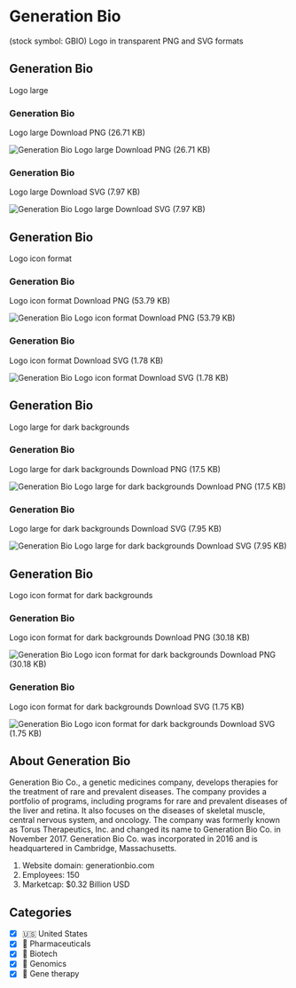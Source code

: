 # Generation Bio
 (stock symbol: GBIO) Logo in transparent PNG and SVG formats

## Generation Bio
 Logo large

### Generation Bio
 Logo large Download PNG (26.71 KB)

![Generation Bio
 Logo large Download PNG (26.71 KB)](/img/orig/GBIO_BIG-b86d5455.png)

### Generation Bio
 Logo large Download SVG (7.97 KB)

![Generation Bio
 Logo large Download SVG (7.97 KB)](/img/orig/GBIO_BIG-8c1400da.svg)

## Generation Bio
 Logo icon format

### Generation Bio
 Logo icon format Download PNG (53.79 KB)

![Generation Bio
 Logo icon format Download PNG (53.79 KB)](/img/orig/GBIO-a51e6eee.png)

### Generation Bio
 Logo icon format Download SVG (1.78 KB)

![Generation Bio
 Logo icon format Download SVG (1.78 KB)](/img/orig/GBIO-699611bb.svg)

## Generation Bio
 Logo large for dark backgrounds

### Generation Bio
 Logo large for dark backgrounds Download PNG (17.5 KB)

![Generation Bio
 Logo large for dark backgrounds Download PNG (17.5 KB)](/img/orig/GBIO_BIG.D-c1f872f1.png)

### Generation Bio
 Logo large for dark backgrounds Download SVG (7.95 KB)

![Generation Bio
 Logo large for dark backgrounds Download SVG (7.95 KB)](/img/orig/GBIO_BIG.D-e4f483cd.svg)

## Generation Bio
 Logo icon format for dark backgrounds

### Generation Bio
 Logo icon format for dark backgrounds Download PNG (30.18 KB)

![Generation Bio
 Logo icon format for dark backgrounds Download PNG (30.18 KB)](/img/orig/GBIO.D-6bd8a3e8.png)

### Generation Bio
 Logo icon format for dark backgrounds Download SVG (1.75 KB)

![Generation Bio
 Logo icon format for dark backgrounds Download SVG (1.75 KB)](/img/orig/GBIO.D-f3cb7e3a.svg)

## About Generation Bio


Generation Bio Co., a genetic medicines company, develops therapies for the treatment of rare and prevalent diseases. The company provides a portfolio of programs, including programs for rare and prevalent diseases of the liver and retina. It also focuses on the diseases of skeletal muscle, central nervous system, and oncology. The company was formerly known as Torus Therapeutics, Inc. and changed its name to Generation Bio Co. in November 2017. Generation Bio Co. was incorporated in 2016 and is headquartered in Cambridge, Massachusetts.

1. Website domain: generationbio.com
2. Employees: 150
3. Marketcap: $0.32 Billion USD


## Categories
- [x] 🇺🇸 United States
- [x] 💊 Pharmaceuticals
- [x] 🧬 Biotech
- [x] 🧬 Genomics
- [x] 🧬 Gene therapy
